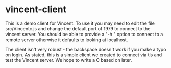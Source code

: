 # vincent-client
This is a demo client for Vincent. To use it you may need to edit the file src/Vincentc.js and change the default port 
of 1979 to connect to the vincent server. You should be able to provide a "-h <ip address>" option to connect to a remote server
otherwise it defaults to looking at localhost.

The client isn't very robust - the backspace doesn't work if you make a typo on login. As stated, this is a simple client 
we created to connect via tls and test the Vincent server. We hope to write a C based on later. 
